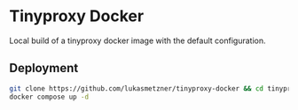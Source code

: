 # Tinyproxy Docker

Local build of a tinyproxy docker image with the default configuration.

## Deployment
``` bash
git clone https://github.com/lukasmetzner/tinyproxy-docker && cd tinyproxy-docker && git submodule update --init && docker compose build
docker compose up -d
```
